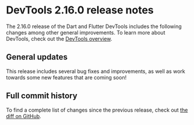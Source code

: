 # DevTools 2.16.0 release notes

The 2.16.0 release of the Dart and Flutter DevTools
includes the following changes among other general improvements.
To learn more about DevTools, check out the
[DevTools overview](https://docs.flutter.dev/tools/devtools/overview).

## General updates

This release includes several bug fixes and improvements, as well as
work towards some new features that are coming soon!

## Full commit history

To find a complete list of changes since the previous release,
check out
[the diff on GitHub](https://github.com/flutter/devtools/compare/v2.15.0...v2.16.0).
